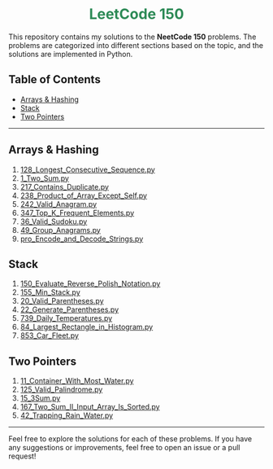 <h1 style="text-align: center; color:#2E8B57">LeetCode 150</h1>

This repository contains my solutions to the **NeetCode 150** problems. The problems are categorized into different sections based on the topic, and the solutions are implemented in Python.

## Table of Contents

- [Arrays & Hashing](#arrays--hashing)
- [Stack](#stack)
- [Two Pointers](#two-pointers)

---

## Arrays & Hashing

1. [128_Longest_Consecutive_Sequence.py](Arrays&Hashing/128_Longest_Consecutive_Sequence.py)
2. [1_Two_Sum.py](Arrays&Hashing/1_Two_Sum.py)
3. [217_Contains_Duplicate.py](Arrays&Hashing/217_Contains_Duplicate.py)
4. [238_Product_of_Array_Except_Self.py](Arrays&Hashing/238_Product_of_Array_Except_Self.py)
5. [242_Valid_Anagram.py](Arrays&Hashing/242_Valid_Anagram.py)
6. [347_Top_K_Frequent_Elements.py](Arrays&Hashing/347_Top_K_Frequent_Elements.py)
7. [36_Valid_Sudoku.py](Arrays&Hashing/36_Valid_Sudoku.py)
8. [49_Group_Anagrams.py](Arrays&Hashing/49_Group_Anagrams.py)
9. [pro_Encode_and_Decode_Strings.py](Arrays&Hashing/pro_Encode_and_Decode_Strings.py)

## Stack

1. [150_Evaluate_Reverse_Polish_Notation.py](Stack/150_Evaluate_Reverse_Polish_Notation.py)
2. [155_Min_Stack.py](Stack/155_Min_Stack.py)
3. [20_Valid_Parentheses.py](Stack/20_Valid_Parentheses.py)
4. [22_Generate_Parentheses.py](Stack/22_Generate_Parentheses.py)
5. [739_Daily_Temperatures.py](Stack/739_Daily_Temperatures.py)
6. [84_Largest_Rectangle_in_Histogram.py](Stack/84_Largest_Rectangle_in_Histogram.py)
7. [853_Car_Fleet.py](Stack/853_Car_Fleet.py)

## Two Pointers

1. [11_Container_With_Most_Water.py](TwoPointers/11_Container_With_Most_Water.py)
2. [125_Valid_Palindrome.py](TwoPointers/125_Valid_Palindrome.py)
3. [15_3Sum.py](TwoPointers/15_3Sum.py)
4. [167_Two_Sum_II_Input_Array_Is_Sorted.py](TwoPointers/167_Two_Sum_II_Input_Array_Is_Sorted.py)
5. [42_Trapping_Rain_Water.py](TwoPointers/42_Trapping_Rain_Water.py)

---

Feel free to explore the solutions for each of these problems. If you have any suggestions or improvements, feel free to open an issue or a pull request!
